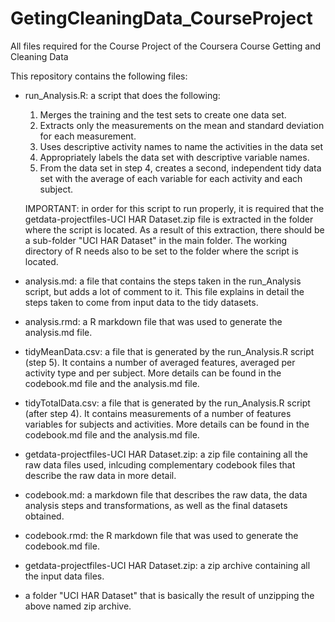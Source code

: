 # GetingCleaningData_CourseProject
All files required for the Course Project of the Coursera Course Getting and Cleaning Data

This repository contains the following files:

- run_Analysis.R: a script that does the following:
	1. Merges the training and the test sets to create one data set.
	2. Extracts only the measurements on the mean and standard deviation for each measurement. 
	3. Uses descriptive activity names to name the activities in the data set
	4. Appropriately labels the data set with descriptive variable names. 
	5. From the data set in step 4, creates a second, independent tidy data set with the average of each variable for each activity and each subject.
	
	IMPORTANT: in order for this script to run properly, it is required that the getdata-projectfiles-UCI HAR Dataset.zip file is extracted in the folder where the script is located. 
	As a result of this extraction, there should be a sub-folder "UCI HAR Dataset" in the main folder.
	The working directory of R needs also to be set to the folder where the script is located. 

- analysis.md: a file that contains the steps taken in the run_Analysis script, but adds a lot of comment to it. 
This file explains in detail the steps taken to come from input data to the tidy datasets. 

- analysis.rmd: a R markdown file that was used to generate the analysis.md file. 

- tidyMeanData.csv: a file that is generated by the run_Analysis.R script (step 5). It contains a number of averaged features, averaged per activity type and per subject. 
More details can be found in the codebook.md file and the analysis.md file. 

- tidyTotalData.csv: a file that is generated by the run_Analysis.R script (after step 4). It contains measurements of a number of features variables for subjects and activities. 
More details can be found in the codebook.md file and the analysis.md file. 

- getdata-projectfiles-UCI HAR Dataset.zip: a zip file containing all the raw data files used, inlcuding complementary codebook files that describe the raw data in more detail.

- codebook.md: a markdown file that describes the raw data, the data analysis steps and transformations, as well as the final datasets obtained. 

- codebook.rmd: the R markdown file that was used to generate the codebook.md file. 

- getdata-projectfiles-UCI HAR Dataset.zip: a zip archive containing all the input data files. 

- a folder "UCI HAR Dataset" that is basically the result of unzipping the above named zip archive. 